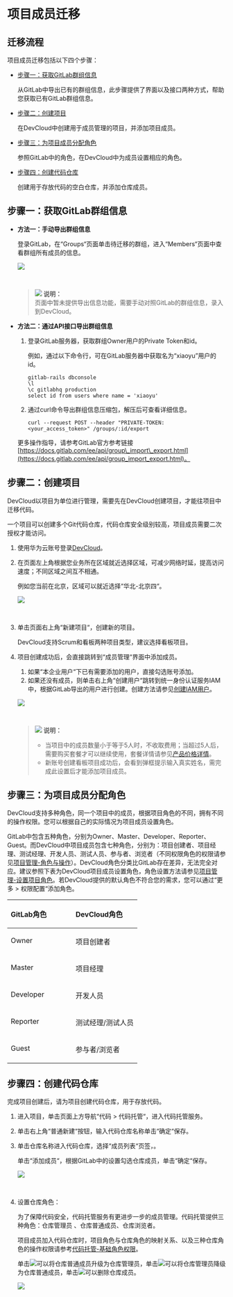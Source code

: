 # **项目成员迁移**<a name="devcloud_migration_0002"></a>

## **迁移流程**<a name="section154856581710"></a>

项目成员迁移包括以下四个步骤：

-   [步骤一：获取GitLab群组信息](#section963518481815)

    从GitLab中导出已有的群组信息，此步骤提供了界面以及接口两种方式，帮助您获取已有GitLab群组信息。

-   [步骤二：创建项目](#section3511530113416)

    在DevCloud中创建用于成员管理的项目，并添加项目成员。

-   [步骤三：为项目成员分配角色](#section1521517353269)

    参照GitLab中的角色，在DevCloud中为成员设置相应的角色。

-   [步骤四：创建代码仓库](#section9872141515348)

    创建用于存放代码的空白仓库，并添加仓库成员。


## **步骤一：获取GitLab群组信息**<a name="section963518481815"></a>

-   **方法一：手动导出群组信息**

    登录GitLab，在“Groups“页面单击待迁移的群组，进入“Members“页面中查看群组所有成员的信息。

    ![](figures/GitLabRepoMigration_003_GitlabInfo.png)

      

    >![](public_sys-resources/icon-note.gif) **说明：**   
    >页面中暂未提供导出信息功能，需要手动对照GitLab的群组信息，录入到DevCloud。  


-   **方法二：通过API接口导出群组信息**

    1.  登录GitLab服务器，获取群组Owner用户的Private Token和id。

        例如，通过以下命令行，可在GitLab服务器中获取名为“xiaoyu”用户的id。

        ```
        gitlab-rails dbconsole
        \l
        \c gitlabhq production
        select id from users where name = 'xiaoyu'
        ```

    2.  通过curl命令导出群组信息压缩包，解压后可查看详细信息。

        ```
        curl --request POST --header "PRIVATE-TOKEN: <your_access_token>" /groups/:id/export
        ```

    更多操作指导，请参考GitLab官方参考链接[https://docs.gitlab.com/ee/api/group\_import\_export.html](https://docs.gitlab.com/ee/api/group_import_export.html)。


## **步骤二：创建项目**<a name="section3511530113416"></a>

DevCloud以项目为单位进行管理，需要先在DevCloud创建项目，才能往项目中迁移代码。

一个项目可以创建多个Git代码仓库，代码仓库安全级别较高，项目成员需要二次授权才能访问。

1.  使用华为云账号登录[DevCloud](https://devcloud.cn-north-4.huaweicloud.com/home)。
2.  在页面左上角根据您业务所在区域就近选择区域，可减少网络时延，提高访问速度；不同区域之间互不相通。

    例如您当前在北京，区域可以就近选择“华北-北京四“。

    ![](figures/GitLabRepoMigration_006_Control.png)

      

3.  单击页面右上角“新建项目“，创建新的项目。

    DevCloud支持Scrum和看板两种项目类型，建议选择看板项目。

4.  项目创建成功后，会直接跳转到“成员管理“界面中添加成员。

    1.  如果“本企业用户“下已有需要添加的用户，直接勾选账号添加。
    2.  如果还没有成员，则单击右上角“创建用户“跳转到统一身份认证服务IAM中，根据GitLab导出的用户进行创建。创建方法请参见[创建IAM用户](https://support.huaweicloud.com/usermanual-iam/iam_02_0001.html)。

    ![](figures/GitLabRepoMigration_008_AddUser.png)

      

    >![](public_sys-resources/icon-note.gif) **说明：**   
    >-   当项目中的成员数量小于等于5人时，不收取费用；当超过5人后，需要购买套餐才可以继续使用，套餐详情请参见[产品价格详情](https://www.huaweicloud.com/pricing.html?tab=detail#/devcloud)。  
    >-   新账号创建看板项目成功后，会看到弹框提示输入真实姓名，需完成此设置后才能添加项目成员。  


## **步骤三：为项目成员分配角色**<a name="section1521517353269"></a>

DevCloud支持多种角色，同一个项目中的成员，根据项目角色的不同，拥有不同的操作权限。您可以根据自己的实际情况为项目成员设置角色。

GitLab中包含五种角色，分别为Owner、Master、Developer、Reporter、Guest。而DevCloud中项目成员包含七种角色，分别为：项目创建者、项目经理、测试经理、开发人员、测试人员、参与者、浏览者（不同权限角色的权限请参见[项目管理-角色与操作](https://support.huaweicloud.com/usermanual-projectman/projetcman_ug_3001.html)）。DevCloud角色分类比GitLab存在差异，无法完全对应。建议参照下表为DevCloud项目成员设置角色，角色设置方法请参见[项目管理-设置项目角色](https://support.huaweicloud.com/usermanual-projectman/devcloud_hlp_00026.html#section8)。若DevCloud提供的默认角色不符合您的需求，您可以通过“更多  \>  权限配置“添加角色。

<a name="table1751128145514"></a>
<table><thead align="left"><tr id="row18511428175513"><th class="cellrowborder" valign="top" width="50%" id="mcps1.1.3.1.1"><p id="p115132813555"><a name="p115132813555"></a><a name="p115132813555"></a>GitLab角色</p>
</th>
<th class="cellrowborder" valign="top" width="50%" id="mcps1.1.3.1.2"><p id="p35272855517"><a name="p35272855517"></a><a name="p35272855517"></a>DevCloud角色</p>
</th>
</tr>
</thead>
<tbody><tr id="row183181929123"><td class="cellrowborder" valign="top" width="50%" headers="mcps1.1.3.1.1 "><p id="p1731942918210"><a name="p1731942918210"></a><a name="p1731942918210"></a>Owner</p>
</td>
<td class="cellrowborder" valign="top" width="50%" headers="mcps1.1.3.1.2 "><p id="p133191229924"><a name="p133191229924"></a><a name="p133191229924"></a>项目创建者</p>
</td>
</tr>
<tr id="row18521328185518"><td class="cellrowborder" valign="top" width="50%" headers="mcps1.1.3.1.1 "><p id="p35242825515"><a name="p35242825515"></a><a name="p35242825515"></a>Master</p>
</td>
<td class="cellrowborder" valign="top" width="50%" headers="mcps1.1.3.1.2 "><p id="p1452628195517"><a name="p1452628195517"></a><a name="p1452628195517"></a>项目经理</p>
</td>
</tr>
<tr id="row95222812558"><td class="cellrowborder" valign="top" width="50%" headers="mcps1.1.3.1.1 "><p id="p752728165511"><a name="p752728165511"></a><a name="p752728165511"></a>Developer</p>
</td>
<td class="cellrowborder" valign="top" width="50%" headers="mcps1.1.3.1.2 "><p id="p13521928185517"><a name="p13521928185517"></a><a name="p13521928185517"></a>开发人员</p>
</td>
</tr>
<tr id="row16525287554"><td class="cellrowborder" valign="top" width="50%" headers="mcps1.1.3.1.1 "><p id="p165217289555"><a name="p165217289555"></a><a name="p165217289555"></a>Reporter</p>
</td>
<td class="cellrowborder" valign="top" width="50%" headers="mcps1.1.3.1.2 "><p id="p1352182895516"><a name="p1352182895516"></a><a name="p1352182895516"></a>测试经理/测试人员</p>
</td>
</tr>
<tr id="row131519395566"><td class="cellrowborder" valign="top" width="50%" headers="mcps1.1.3.1.1 "><p id="p163151393565"><a name="p163151393565"></a><a name="p163151393565"></a>Guest</p>
</td>
<td class="cellrowborder" valign="top" width="50%" headers="mcps1.1.3.1.2 "><p id="p10316339135620"><a name="p10316339135620"></a><a name="p10316339135620"></a>参与者/浏览者</p>
</td>
</tr>
</tbody>
</table>

## **步骤四：创建代码仓库**<a name="section9872141515348"></a>

完成项目创建后，请为项目创建代码仓库，用于存放代码。

1.  进入项目，单击页面上方导航“代码  \>  代码托管“，进入代码托管服务。
2.  单击右上角“普通新建“按钮，输入代码仓库名称单击“确定“保存。
3.  单击仓库名称进入代码仓库，选择“成员列表“页签，。

    单击“添加成员“，根据GitLab中的设置勾选仓库成员，单击“确定“保存。

    ![](figures/GitLabRepoMigration_010_SyncRepo.png)

      

4.  设置仓库角色：

    为了保障代码安全，代码托管服务有更进步一步的成员管理。代码托管提供三种角色：仓库管理员 、仓库普通成员、仓库浏览者。

    项目成员加入代码仓库时，项目角色与仓库角色的映射关系、以及三种仓库角色的操作权限请参考[代码托管-基础角色权限](https://support.huaweicloud.com/usermanual-codehub/codehub_hlp_0005.html#section0)。

    单击![](figures/icon-设为管理员.png)可以将仓库普通成员升级为仓库管理员，单击![](figures/icon-设为普通成员.png)可以将仓库管理员降级为仓库普通成员，单击![](figures/icon-移出成员.png)可以删除仓库成员。

    ![](figures/GitLabRepoMigration_011_RepoRole.png)


  

